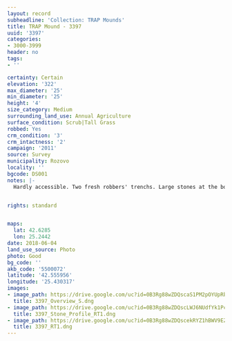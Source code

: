 ```yaml
---
layout: record
subheadline: 'Collection: TRAP Mounds'
title: TRAP Mound - 3397
uuid: '3397'
categories:
- 3000-3999
header: no
tags:
- ''

certainty: Certain
elevation: '322'
max_diameter: '25'
min_diameter: '25'
height: '4'
size_category: Medium
surrounding_land_use: Annual Agriculture
surface_condition: Scrub|Tall Grass
robbed: Yes
crm_condition: '3'
crm_intactness: '2'
campaign: '2011'
source: Survey
municipality: Rozovo
locality: ''
bgcode: DS001
notes: |-
  Hardly accessible. Two fresh robbers' trenchs. Large stones at the bottom (probably from the chamber).


rights: standard


maps:
  lat: 42.6285
  lon: 25.2442
date: 2018-06-04
land_use_source: Photo
photo: Good
bg_code: ''
akb_code: '5500072'
latitude: '42.555956'
longitude: '25.430317'
images:
- image_path: https://drive.google.com/uc?id=0B3Rg88wZDQscaS1PM2pOYUpRbnM
  title: 3397_Overview_S.dng
- image_path: https://drive.google.com/uc?id=0B3Rg88wZDQscLWJ6NUdfYk1PcG8
  title: 3397_Stone_Profile_RT1.dng
- image_path: https://drive.google.com/uc?id=0B3Rg88wZDQscekRYZ1hBWV9EZGs
  title: 3397_RT1.dng
---
```

